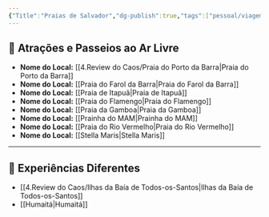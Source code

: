 ```yaml
---
{"Title":"Praias de Salvador","dg-publish":true,"tags":["pessoal/viagem","pessoal/lugares","SSA"],"permalink":"/4-review-do-caos/praias-de-salvador/","dgPassFrontmatter":true}
---
```


## 🌳 Atrações e Passeios ao Ar Livre
- **Nome do Local:** [[4.Review do Caos/Praia do Porto da Barra\|Praia do Porto da Barra]]
- **Nome do Local:** [[Praia do Farol da Barra\|Praia do Farol da Barra]]
- **Nome do Local:** [[Praia de Itapuã\|Praia de Itapuã]]
- **Nome do Local:** [[Praia do Flamengo\|Praia do Flamengo]]
- **Nome do Local:** [[Praia da Gamboa\|Praia da Gamboa]]
- **Nome do Local:** [[Prainha do MAM\|Prainha do MAM]]
- **Nome do Local:** [[Praia do Rio Vermelho\|Praia do Rio Vermelho]]
- **Nome do Local:** [[Stella Maris\|Stella Maris]]
---
## 🦔 Experiências Diferentes
- [[4.Review do Caos/Ilhas da Baía de Todos-os-Santos\|Ilhas da Baía de Todos-os-Santos]]
- [[Humaitá\|Humaitá]]